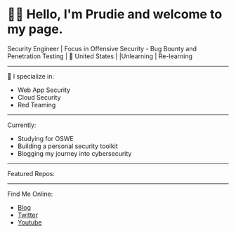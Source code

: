 
# 👋🏾 Hello, I'm Prudie and welcome to my page.

Security Engineer | Focus in Offensive Security - Bug Bounty and Penetration Testing | 
📍 United States |
|Unlearning | Re-learning 

---

🔐 I specialize in:
- Web App Security 
- Cloud Security 
- Red Teaming 

---

Currently:
- Studying for OSWE
- Building a personal security toolkit
- Blogging my journey into cybersecurity




---

 Featured Repos:


---

Find Me Online:
- [Blog](https://medium.com/@prudiee)
- [Twitter](https://twitter.com/Zero0_Trace)
- [Youtube](https://www.youtube.com/@prudieeee)

